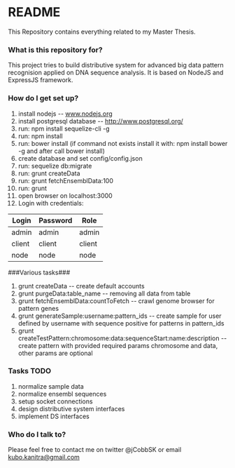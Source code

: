 # README #

This Repository contains everything related to my Master Thesis.

### What is this repository for? ###

This project tries to build distributive system for advanced big data pattern recognision applied on DNA sequence analysis. It is based on NodeJS and ExpressJS framework.

### How do I get set up? ###
1. install nodejs -- www.nodejs.org
1. install postgresql database -- http://www.postgresql.org/
1. run: npm install sequelize-cli -g
1. run: npm install
1. run: bower install (if command not exists install it with: npm install bower -g and after call bower install)
1. create database and set config/config.json
1. run: sequelize db:migrate
1. run: grunt createData
1. run: grunt fetchEnsemblData:100
1. run: grunt
1. open browser on localhost:3000
1. Login with credentials:

| Login  | Password    | Role   |
| ------ | ----------- | ------ |
| admin  | admin       | admin  |
| client | client      | client |
| node   | node        | node   |

###Various tasks###
1. grunt createData -- create default accounts
1. grunt purgeData:table_name -- removing all data from table
1. grunt fetchEnsemblData:countToFetch -- crawl genome browser for pattern genes
1. grunt generateSample:username:pattern_ids -- create sample for user defined by username with sequence positive for patterns in pattern_ids
1. grunt createTestPattern:chromosome:data:sequenceStart:name:description -- create pattern with provided required params chromosome and data, other params are optional

### Tasks TODO
1. normalize sample data
1. normalize ensembl sequences
1. setup socket connections
1. design distributive system interfaces
1. implement DS interfaces


### Who do I talk to? ###

Please feel free to contact me on twitter @jCobbSK or email kubo.kanitra@gmail.com